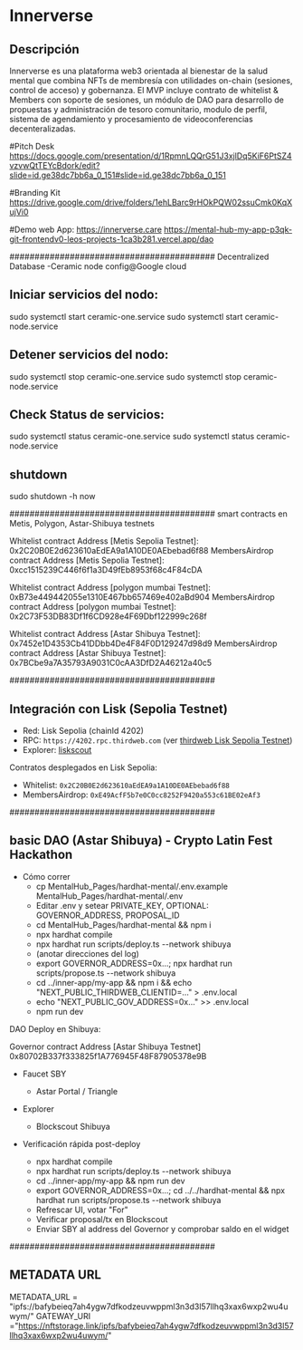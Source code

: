 ﻿# Innerverse
 
## Descripción
Innerverse es una plataforma web3 orientada al bienestar de la salud mental que combina NFTs de membresía con utilidades on-chain (sesiones, control de acceso) y gobernanza. El MVP incluye contrato de whitelist & Members con soporte de sesiones, un módulo de DAO para desarrollo de propuestas y administración de tesoro comunitario, modulo de perfil, sistema de agendamiento y procesamiento de videoconferencias decenteralizadas.

#Pitch Desk
https://docs.google.com/presentation/d/1RpmnLQQrG51J3xjlDq5KiF6PtSZ4vzvwQtTEYcBdork/edit?slide=id.ge38dc7bb6a_0_151#slide=id.ge38dc7bb6a_0_151

#Branding Kit
https://drive.google.com/drive/folders/1ehLBarc9rHOkPQW02ssuCmk0KqXujVi0

#Demo web App: 
https://innerverse.care
https://mental-hub-my-app-p3qk-git-frontendv0-leos-projects-1ca3b281.vercel.app/dao

#########################################
Decentralized Database -Ceramic node config@Google cloud 
## Iniciar servicios del nodo:
sudo systemctl start ceramic-one.service
sudo systemctl start ceramic-node.service

## Detener servicios del nodo:
sudo systemctl stop ceramic-one.service
sudo systemctl stop ceramic-node.service

## Check Status de servicios:
sudo systemctl status ceramic-one.service
sudo systemctl status ceramic-node.service

## shutdown
sudo shutdown -h now

#########################################
smart contracts en  Metis, Polygon, Astar-Shibuya testnets

Whitelist contract Address [Metis Sepolia Testnet]: 
0x2C20B0E2d623610aEdEA9a1A10DE0AEbebad6f88
MembersAirdrop contract Address [Metis Sepolia Testnet]: 
0xcc1515239C446f6f1a3D49fEb8953f68c4F84cDA

Whitelist contract Address [polygon mumbai Testnet]: 0xB73e449442055e1310E467bb657469e402aBd904
MembersAirdrop contract Address [polygon mumbai Testnet]: 0x2C73F53DB83Df1f6CD928e4F69Dbf122999c268f

Whitelist contract Address [Astar Shibuya Testnet]: 
0x7452e1D4353Cb41DDbb4De4F84F0D129247d98d9
MembersAirdrop contract Address [Astar Shibuya Testnet]:
0x7BCbe9a7A35793A9031C0cAA3DfD2A46212a40c5

#########################################
## Integración con Lisk (Sepolia Testnet)
- Red: Lisk Sepolia (chainId 4202)
- RPC: `https://4202.rpc.thirdweb.com` (ver [thirdweb Lisk Sepolia Testnet](https://thirdweb.com/lisk-sepolia-testnet))
- Explorer: [liskscout](https://sepolia-blockscout.lisk.com)

Contratos desplegados en Lisk Sepolia:
- Whitelist: `0x2C20B0E2d623610aEdEA9a1A10DE0AEbebad6f88`
- MembersAirdrop: `0xE49AcfF5b7e0C0cc8252F9420a553c61BE02eAf3`

#########################################
## basic DAO  (Astar Shibuya) - Crypto Latin Fest Hackathon

- Cómo correr
  - cp MentalHub_Pages/hardhat-mental/.env.example MentalHub_Pages/hardhat-mental/.env
  - Editar .env y setear PRIVATE_KEY, OPTIONAL: GOVERNOR_ADDRESS, PROPOSAL_ID
  - cd MentalHub_Pages/hardhat-mental && npm i
  - npx hardhat compile
  - npx hardhat run scripts/deploy.ts --network shibuya
  - (anotar direcciones del log)
  - export GOVERNOR_ADDRESS=0x...; npx hardhat run scripts/propose.ts --network shibuya
  - cd ../inner-app/my-app && npm i && echo "NEXT_PUBLIC_THIRDWEB_CLIENTID=..." > .env.local
  - echo "NEXT_PUBLIC_GOV_ADDRESS=0x..." >> .env.local
  - npm run dev


DAO Deploy en Shibuya:

Governor contract Address [Astar Shibuya Testnet]
0x80702B337f333825f1A776945F48F87905378e9B

- Faucet SBY
  - Astar Portal / Triangle

- Explorer
  - Blockscout Shibuya

- Verificación rápida post-deploy
  - npx hardhat compile
  - npx hardhat run scripts/deploy.ts --network shibuya
  - cd ../inner-app/my-app && npm run dev
  - export GOVERNOR_ADDRESS=0x...; cd ../../hardhat-mental && npx hardhat run scripts/propose.ts --network shibuya
  - Refrescar UI, votar "For"
  - Verificar proposal/tx en Blockscout
  - Enviar SBY al address del Governor y comprobar saldo en el widget

#########################################
## METADATA URL
METADATA_URL = "ipfs://bafybeieq7ah4ygw7dfkodzeuvwppml3n3d3l57llhq3xax6wxp2wu4uwym/"
GATEWAY_URI ="https://nftstorage.link/ipfs/bafybeieq7ah4ygw7dfkodzeuvwppml3n3d3l57llhq3xax6wxp2wu4uwym/"
